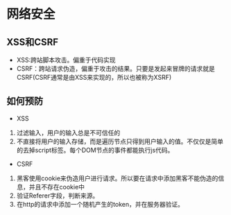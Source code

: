 # 网络安全

## XSS和CSRF

* XSS:跨站脚本攻击。偏重于代码实现
* CSRF：跨站请求伪造，偏重于攻击的结果。只要是发起来冒牌的请求就是CSRF(CSRF通常是由XSS来实现的，所以也被称为XSRF)

## 如何预防

* XSS

1. 过滤输入，用户的输入总是不可信任的
2. 不直接将用户的输入存储，而是遍历节点只得到用户输入的值。不仅仅是简单的去掉script标签。每个DOM节点的事件都能执行js代码。

* CSRF

1. 黑客使用cookie来伪造用户进行请求。所以要在请求中添加黑客不能伪造的信息，并且不存在cookie中
2. 验证Referer字段，判断来源。
3. 在http的请求中添加一个随机产生的token，并在服务器验证。